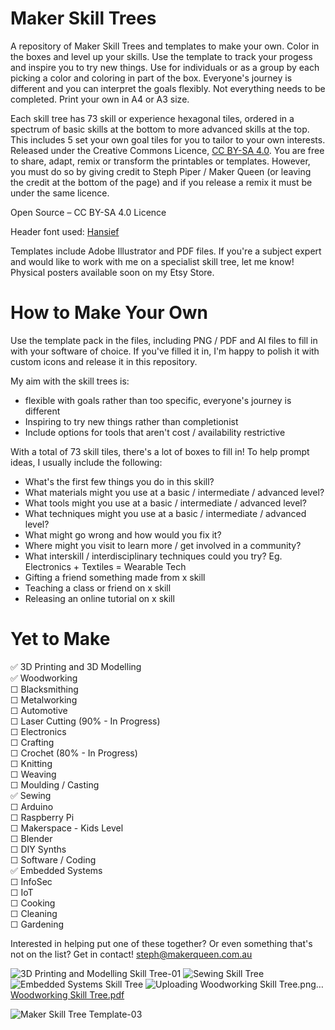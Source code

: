 # Maker Skill Trees

A repository of Maker Skill Trees and templates to make your own.  Color in the boxes and level up your skills.  Use the template to track your progess and inspire you to try new things.  Use for individuals or as a group by each picking a color and coloring in part of the box.  Everyone's journey is different and you can interpret the goals flexibly.  Not everything needs to be completed.  Print your own in A4 or A3 size.

Each skill tree has 73 skill or experience hexagonal tiles, ordered in a spectrum of basic skills at the bottom to more advanced skills at the top.  This includes 5 set your own goal tiles for you to tailor to your own interests. Released under the Creative Commons Licence, [CC BY-SA 4.0](https://creativecommons.org/licenses/by-sa/4.0/).  You are free to share, adapt, remix or transform the printables or templates.  However, you must do so by giving credit to Steph Piper / Maker Queen (or leaving the credit at the bottom of the page) and if you release a remix it must be under the same licence.  

Open Source – CC BY-SA 4.0 Licence

Header font used: [Hansief](https://www.dafont.com/hansief.font) 

Templates include Adobe Illustrator and PDF files.  If you're a subject expert and would like to work with me on a specialist skill tree, let me know! 
Physical posters available soon on my Etsy Store. 

# How to Make Your Own

Use the template pack in the files, including PNG / PDF and AI files to fill in with your software of choice.  If you've filled it in, I'm happy to polish it with custom icons and release it in this repository.   

My aim with the skill trees is: 
- flexible with goals rather than too specific, everyone's journey is different
- Inspiring to try new things rather than completionist
- Include options for tools that aren't cost / availability restrictive

With a total of 73 skill tiles, there's a lot of boxes to fill in!  To help prompt ideas, I usually include the following:
- What's the first few things you do in this skill?
- What materials might you use at a basic / intermediate / advanced level?
- What tools might you use at a basic / intermediate / advanced level?
- What techniques might you use at a basic / intermediate / advanced level?
- What might go wrong and how would you fix it?
- Where might you visit to learn more / get involved in a community?
- What interskill / interdisciplinary techniques could you try? Eg. Electronics + Textiles = Wearable Tech
- Gifting a friend something made from x skill
- Teaching a class or friend on x skill
- Releasing an online tutorial on x skill

# Yet to Make
✅ 3D Printing and 3D Modelling  
✅ Woodworking                    
☐ Blacksmithing                   
☐ Metalworking                    
☐ Automotive                      
☐ Laser Cutting (90% - In Progress)          
☐ Electronics                               
☐ Crafting                        
☐ Crochet (80% - In Progress)                  
☐ Knitting                          
☐ Weaving  
☐ Moulding / Casting      
✅ Sewing      
☐ Arduino       
☐ Raspberry Pi          
☐ Makerspace - Kids Level            
☐ Blender                
☐ DIY Synths             
☐ Software / Coding              
✅ Embedded Systems                        
☐ InfoSec                
☐ IoT                    
☐ Cooking               
☐ Cleaning                
☐ Gardening                     

Interested in helping put one of these together? Or even something that's not on the list? Get in contact! steph@makerqueen.com.au

![3D Printing and Modelling Skill Tree-01](https://user-images.githubusercontent.com/7828884/231409186-3eaf85e9-bad5-496f-b8cd-5faec0799b0a.png)
![Sewing Skill Tree](https://github.com/sjpiper145/MakerSkillTree/assets/7828884/535b6849-a0cc-43a8-8f78-9597619b932d)
![Embedded Systems Skill Tree](https://github.com/sjpiper145/MakerSkillTree/assets/7828884/7799973f-a3dc-4fa7-9c9c-76d06f4bb6bf)
![Uploading Woodworking Skill Tree.png…]()[Woodworking Skill Tree.pdf](https://github.com/sjpiper145/MakerSkillTree/files/12063223/Woodworking.Skill.Tree.pdf)

![Maker Skill Tree Template-03](https://user-images.githubusercontent.com/7828884/231409304-f94e953d-bd8e-4346-8aff-6ce34c96b5bc.png)
